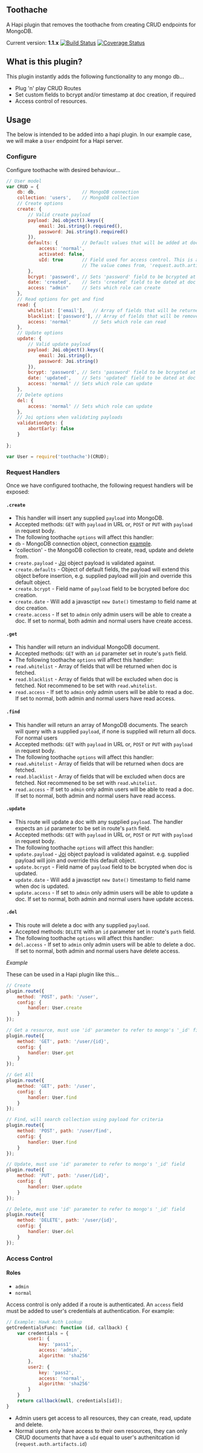 Toothache
---------

A Hapi plugin that removes the toothache from creating CRUD endpoints for MongoDB.

Current version: **1.1.x** [![Build Status](https://travis-ci.org/smaxwellstewart/toothache.svg?branch=master)](https://travis-ci.org/smaxwellstewart/toothache) [![Coverage Status](https://img.shields.io/coveralls/smaxwellstewart/toothache.svg)](https://coveralls.io/r/smaxwellstewart/toothache?branch=master)

## What is this plugin?

This plugin instantly adds the following functionality to any mongo db...

* Plug 'n' play CRUD Routes
* Set custom fields to bcrypt and/or timestamp at doc creation, if required
* Access control of resources.

## Usage

The below is intended to be added into a hapi plugin. In our example case, we will make a `User` endpoint for a Hapi server.

### Configure

Configure toothache with desired behaviour... 

```js
// User model
var CRUD = {
    db: db,                 // MongoDB connection
    collection: 'users',    // MongoDB collection
    // Create options
    create: {
        // Valid create payload 
        payload: Joi.object().keys({ 
            email: Joi.string().required(),
            password: Joi.string().required()
        }),                 
        defaults: {         // Default values that will be added at doc creation
            access: 'normal',
            activated: false,
            uId: true       // Field used for access control. This is a special field that when set to true will default to user's id 
                            // The value comes from, 'request.auth.artifacts.id' ie the id the user authenticates with
        },
        bcrypt: 'password', // Sets 'password' field to be bcrypted at doc creation
        date: 'created',    // Sets 'created' field to be dated at doc creation
        access: "admin"     // Sets which role can create 
    },
    // Read options for get and find
    read: {
        whitelist: ['email'],   // Array of fields that will be returned, all other fields will be excluded 
        blacklist: ['password'], // Array of fields that will be removed, all other fields will be included
        access: 'normal'        // Sets which role can read 
    },
    // Update options
    update: {
        // Valid update payload
        payload: Joi.object().keys({
            email: Joi.string(),
            password: Joi.string()
        }), 
        bcrypt: 'password', // Sets 'password' field to be bcrypted at doc update
        date: 'updated',    // Sets 'updated' field to be dated at doc update
        access: 'normal' // Sets which role can update  
    },
    // Delete options
    del: {
        access: 'normal' // Sets which role can update 
    },
    // Joi options when validating payloads    
    validationOpts: {
        abortEarly: false
    }
    
};

var User = require('toothache')(CRUD);
```

### Request Handlers

Once we have configured toothache, the following request handlers will be exposed:

#### `.create`
 - This handler will insert any supplied `payload` into MongoDB.
 - Accepted methods: `GET` with `payload` in URL or, `POST` or `PUT` with `payload` in request body.
 - The following toothache `options` will affect this handler:
  - `db` - MongoDB connection object, connection [example](https://gist.github.com/smaxwellstewart/9cf26df20cb58a3f5d02). 
  - 'collection' - the MongoDB collection to create, read, update and delete from.
  - `create.payload` - [Joi](https://github.com/hapijs/joi) object payload is validated against.
  - `create.defaults` - Object of default fields, the payload will extend this object before insertion, 
  e.g. supplied payload will join and override this default object.
  - `create.bcrypt` - Field name of `payload` field to be bcrypted before doc creation.
  - `create.date` - Will add a javasctipt `new Date()` timestamp to field name at doc creation.
  - `create.access` - If set to `admin` only admin users will be able to create a doc. If set to normal, both admin and normal users have create access.

#### `.get`
 - This handler will return an individual MongoDB document.
 - Accepted methods: `GET` with an `id` parameter set in route's `path` field.
 - The following toothache `options` will affect this handler:
  - `read.whitelist` - Array of fields that will be returned when doc is fetched.
  - `read.blacklist` - Array of fields that will be excluded when doc is fetched. Not recommened to be set with `read.whitelist`.
  - `read.access` - If set to `admin` only admin users will be able to read a doc. If set to normal, both admin and normal users have read access.

#### `.find`
 - This handler will return an array of MongoDB documents. The search will query with a supplied `payload`, if none is supplied will return all docs. For normal users
 - Accepted methods: `GET` with `payload` in URL or, `POST` or `PUT` with `payload` in request body.
 - The following toothache `options` will affect this handler:
  - `read.whitelist` - Array of fields that will be returned when docs are fetched.
  - `read.blacklist` - Array of fields that will be excluded when docs are fetched. Not recommened to be set with `read.whitelist`.
  - `read.access` - If set to `admin` only admin users will be able to read a doc. If set to normal, both admin and normal users have read access.

#### `.update`
 - This route will update a doc with any supplied `payload`. The handler expects an `id` parameter to be set in route's `path` field.
 - Accepted methods: `GET` with `payload` in URL or, `POST` or `PUT` with `payload` in request body.
 - The following toothache `options` will affect this handler:
  - `update.payload` - [Joi](https://github.com/hapijs/joi) object payload is validated against.
  e.g. supplied payload will join and override this default object.
  - `update.bcrypt` - Field name of `payload` field to be bcrypted when doc is updated.
  - `update.date` - Will add a javasctipt `new Date()` timestamp to field name when doc is updated.
  - `update.access` - If set to `admin` only admin users will be able to update a doc. If set to normal, both admin and normal users have update access. 

#### `.del`
 - This route will delete a doc with any supplied `payload`.
 - Accepted methods: `DELETE` with an `id` parameter set in route's `path` field.
 - The following toothache `options` will affect this handler:
  - `del.access` - If set to `admin` only admin users will be able to delete a doc. If set to normal, both admin and normal users have delete access. 

*Example*

These can be used in a Hapi plugin like this...

```js
// Create
plugin.route({
    method: 'POST', path: '/user',
    config: {
        handler: User.create
    }
});

// Get a resource, must use 'id' parameter to refer to mongo's '_id' field
plugin.route({
    method: 'GET', path: '/user/{id}',
    config: {
        handler: User.get
    }
});

// Get All
plugin.route({
    method: 'GET', path: '/user',
    config: {
        handler: User.find
    }
});

// Find, will search collection using payload for criteria
plugin.route({
    method: 'POST', path: '/user/find',
    config: {
        handler: User.find
    }
});

// Update, must use 'id' parameter to refer to mongo's '_id' field
plugin.route({
    method: 'PUT', path: '/user/{id}',
    config: {
        handler: User.update
    }
});

// Delete, must use 'id' parameter to refer to mongo's '_id' field
plugin.route({
    method: 'DELETE', path: '/user/{id}',
    config: {
        handler: User.del
    }
});
```

### Access Control

#### Roles
 - `admin`
 - `normal`


Access control is only added if a route is authenticated. An `access` field must be added to user's credentials at authentication. For example:

```js
// Example: Hawk Auth Lookup
getCredentialsFunc: function (id, callback) {
    var credentials = {
        user1: {
            key: 'pass1',
            access: 'admin',
            algorithm: 'sha256'
        },
        user2: {
            key: 'pass2',
            access: 'normal',
            algorithm: 'sha256'
        }
    }
    return callback(null, credentials[id]);
}
```

 - Admin users get access to all resources, they can create, read, update and delete.
 - Normal users only have access to their own resources, they can only CRUD documents that have a `uId` equal to user's authenitcation id (`request.auth.artifacts.id`)


